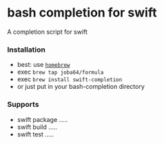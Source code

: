 # bash completion for swift

A completion script for swift

### Installation

* best: use [`homebrew`](http:/http://brew.sh)
 * exec `brew tap joba64/formula`
 * exec `brew install swift-completion`
* or just put in your bash-completion directory

### Supports

* swift package .....
* swift build .....
* swift test .....

